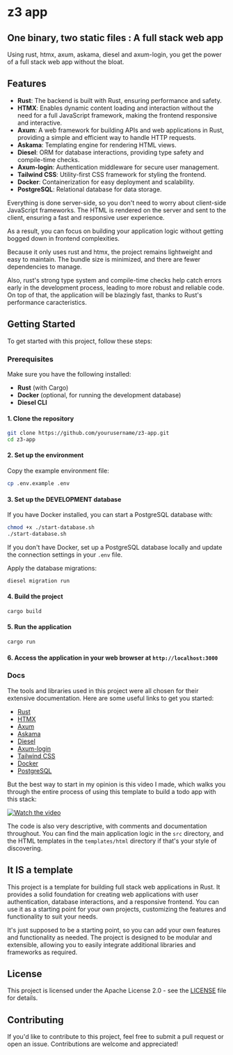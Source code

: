 # z3 app

## One binary, two static files : A full stack web app

Using rust, htmx, axum, askama, diesel and axum-login, you get the power of a full stack web app without the bloat.

## Features

- **Rust**: The backend is built with Rust, ensuring performance and safety.
- **HTMX**: Enables dynamic content loading and interaction without the need for a full JavaScript framework, making the frontend responsive and interactive.
- **Axum**: A web framework for building APIs and web applications in Rust, providing a simple and efficient way to handle HTTP requests.
- **Askama**: Templating engine for rendering HTML views.
- **Diesel**: ORM for database interactions, providing type safety and compile-time checks.
- **Axum-login**: Authentication middleware for secure user management.
- **Tailwind CSS**: Utility-first CSS framework for styling the frontend.
- **Docker**: Containerization for easy deployment and scalability.
- **PostgreSQL**: Relational database for data storage.

Everything is done server-side, so you don't need to worry about client-side JavaScript frameworks. The HTML is rendered on the server and sent to the client, ensuring a fast and responsive user experience.

As a result, you can focus on building your application logic without getting bogged down in frontend complexities.

Because it only uses rust and htmx, the project remains lightweight and easy to maintain. The bundle size is minimized, and there are fewer dependencies to manage.

Also, rust's strong type system and compile-time checks help catch errors early in the development process, leading to more robust and reliable code. On top of that, the application will be blazingly fast, thanks to Rust's performance caracteristics.

## Getting Started

To get started with this project, follow these steps:

### Prerequisites

Make sure you have the following installed:

- **Rust** (with Cargo)
- **Docker** (optional, for running the development database)
- **Diesel CLI**

#### 1. Clone the repository

```bash
git clone https://github.com/yourusername/z3-app.git
cd z3-app
```

#### 2. Set up the environment

Copy the example environment file:

```bash
cp .env.example .env
```

#### 3. Set up the DEVELOPMENT database

If you have Docker installed, you can start a PostgreSQL database with:

```bash
chmod +x ./start-database.sh
./start-database.sh
```

If you don't have Docker, set up a PostgreSQL database locally and update the connection settings in your `.env` file.

Apply the database migrations:

```bash
diesel migration run
```

#### 4. Build the project

   ```bash
   cargo build
   ```

#### 5. Run the application

   ```bash
   cargo run
   ```

#### 6. Access the application in your web browser at `http://localhost:3000`

### Docs

The tools and libraries used in this project were all chosen for their extensive documentation. Here are some useful links to get you started:

- [Rust](https://www.rust-lang.org/docs)
- [HTMX](https://htmx.org/docs/)
- [Axum](https://docs.rs/axum/latest/axum/)
- [Askama](https://docs.rs/askama/latest/askama/)
- [Diesel](https://diesel.rs/guides/getting-started/)
- [Axum-login](https://docs.rs/axum-login/latest/axum_login/)
- [Tailwind CSS](https://tailwindcss.com/docs)
- [Docker](https://docs.docker.com/get-started/)
- [PostgreSQL](https://www.postgresql.org/docs/)

But the best way to start in my opinion is this video I made, which walks you through the entire process of using this template to build a todo app with this stack:

[![Watch the video](https://img.youtube.com/vi/your-video-id/maxresdefault.jpg)](https://www.youtube.com/watch?v=your-video-id)

The code is also very descriptive, with comments and documentation throughout. You can find the main application logic in the `src` directory, and the HTML templates in the `templates/html` directory if that's your style of discovering.

## It IS a template

This project is a template for building full stack web applications in Rust. It provides a solid foundation for creating web applications with user authentication, database interactions, and a responsive frontend. You can use it as a starting point for your own projects, customizing the features and functionality to suit your needs.

It's just supposed to be a starting point, so you can add your own features and functionality as needed. The project is designed to be modular and extensible, allowing you to easily integrate additional libraries and frameworks as required.

## License

This project is licensed under the Apache License 2.0 - see the [LICENSE](LICENSE.md) file for details.

## Contributing

If you'd like to contribute to this project, feel free to submit a pull request or open an issue. Contributions are welcome and appreciated!
